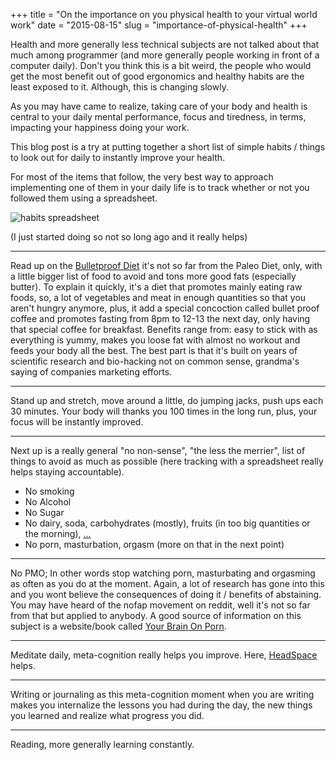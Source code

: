 +++
title = "On the importance on you physical health to your virtual world work"
date = "2015-08-15"
slug = "importance-of-physical-health"
+++

Health and more generally less technical subjects are not talked about that much
among programmer (and more generally people working in front of a computer daily).
Don't you think this is a bit weird, the people who would get the most benefit out
of good ergonomics and healthy habits are the least exposed to it. Although, this
is changing slowly.

As you may have came to realize, taking care of your body and health is central
to your daily mental performance, focus and tiredness, in terms, impacting your
happiness doing your work.

This blog post is a try at putting together a short list of simple habits / things
to look out for daily to instantly improve your health.

For most of the items that follow, the very best way to approach implementing one of them in your daily life is to track whether or not you followed them using a spreadsheet.

![habits spreadsheet](/images/posts/habit-tracking-spreadsheet.png)

(I just started doing so not so long ago and it really helps)

---

Read up on the [Bulletproof Diet](https://www.bulletproofexec.com/) it's not
so far from the Paleo Diet, only, with a little bigger list of food to avoid and
tons more good fats (especially butter). To explain it quickly, it's a diet that
promotes mainly eating raw foods, so, a lot of vegetables and meat in enough
quantities so that you aren't hungry anymore, plus, it add a special concoction
called bullet proof coffee and promotes fasting from 8pm to 12-13 the next day,
only having that special coffee for breakfast. Benefits range from: easy to stick
with as everything is yummy, makes you loose fat with almost no workout and feeds
your body all the best. The best part is that it's built on years of scientific
research and bio-hacking not on common sense, grandma's saying of companies
marketing efforts.

---

Stand up and stretch, move around a little, do jumping jacks, push ups each
30 minutes. Your body will thanks you 100 times in the long run, plus, your
focus will be instantly improved.

---

Next up is a really general "no non-sense", "the less the merrier", list of
things to avoid as much as possible (here tracking with a spreadsheet really
helps staying accountable).

- No smoking
- No Alcohol
- No Sugar
- No dairy, soda, carbohydrates (mostly), fruits (in too big quantities or the morning), [...](https://www.bulletproofexec.com/the-complete-illustrated-one-page-bulletproof-diet/)
- No porn, masturbation, orgasm (more on that in the next point)

---

No PMO; In other words stop watching porn, masturbating and orgasming as often
as you do at the moment. Again, a lot of research has gone into this and you wont
believe the consequences of doing it / benefits of abstaining. You may have heard
of the nofap movement on reddit, well it's not so far from that but applied to
anybody. A good source of information on this subject is a website/book called
[Your Brain On Porn](http://yourbrainonporn.com/).

---

Meditate daily, meta-cognition really helps you improve. Here, [HeadSpace](https://www.headspace.com) helps.

---

Writing or journaling as this meta-cognition moment when you are writing makes you internalize the lessons you had during the day, the new things you learned and realize what progress you did.

---

Reading, more generally learning constantly.
